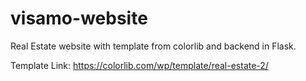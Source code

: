 # visamo-website

Real Estate website with template from colorlib and backend in Flask.

Template Link: https://colorlib.com/wp/template/real-estate-2/
